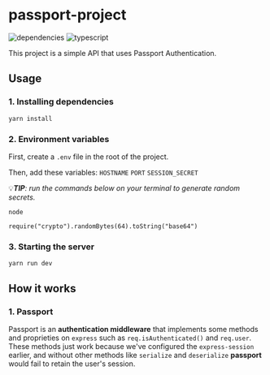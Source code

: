 # passport-project
![dependencies](https://img.shields.io/david/bryansouza/passport-project)
![typescript](https://img.shields.io/github/languages/top/bryansouza/passport-project)

This project is a simple API that uses Passport Authentication.

## Usage
### 1. Installing dependencies
```
yarn install
```

### 2. Environment variables
   
First, create a `.env` file in the root of the project.

Then, add these variables: 
`HOSTNAME`
`PORT`
`SESSION_SECRET`

:bulb:***TIP**: run the commands below on your terminal to generate random secrets.*
```
node

require("crypto").randomBytes(64).toString("base64")
```
   
### 3. Starting the server
```
yarn run dev
```

## How it works
### 1. Passport

Passport is an **authentication middleware** that implements some methods and proprieties on `express` such as `req.isAuthenticated()` and `req.user`.
These methods just work because we've configured the `express-session` earlier, and without other methods like `serialize` and `deserialize` **passport** would fail to retain the user's session.
